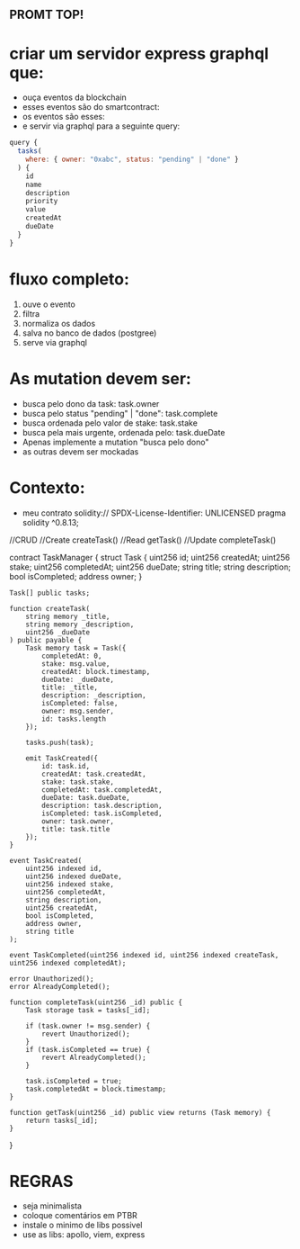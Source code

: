 ## PROMT TOP!

# criar um servidor express graphql que:
- ouça eventos da blockchain
- esses eventos são do smartcontract: 
- os eventos são esses:
- e servir via graphql para a seguinte query:
```js
query {
  tasks(
    where: { owner: "0xabc", status: "pending" | "done" }
  ) {
    id
    name
    description
    priority
    value
    createdAt
    dueDate
  }
}
```



# fluxo completo:
1. ouve o evento
2. filtra
3. normaliza os dados
4. salva no banco de dados (postgree)
5. serve via graphql


# As mutation devem ser:
- busca pelo dono da task: task.owner
- busca pelo status "pending" | "done": task.complete
- busca ordenada pelo valor de stake: task.stake
- busca pela mais urgente, ordenada pelo: task.dueDate
- Apenas implemente a mutation "busca pelo dono"
- as outras devem ser mockadas


# Contexto:
- meu contrato solidity:// SPDX-License-Identifier: UNLICENSED
pragma solidity ^0.8.13;

//CRUD
//Create createTask()
//Read getTask()
//Update completeTask()

contract TaskManager {
    struct Task {
        uint256 id;
        uint256 createdAt;
        uint256 stake;
        uint256 completedAt;
        uint256 dueDate;
        string title;
        string description;
        bool isCompleted;
        address owner;
    }

    Task[] public tasks;

    function createTask(
        string memory _title,
        string memory _description,
        uint256 _dueDate
    ) public payable {
        Task memory task = Task({
            completedAt: 0,
            stake: msg.value,
            createdAt: block.timestamp,
            dueDate: _dueDate,
            title: _title,
            description: _description,
            isCompleted: false,
            owner: msg.sender,
            id: tasks.length
        });

        tasks.push(task);

        emit TaskCreated({
            id: task.id,
            createdAt: task.createdAt,
            stake: task.stake,
            completedAt: task.completedAt,
            dueDate: task.dueDate,
            description: task.description,
            isCompleted: task.isCompleted,
            owner: task.owner,
            title: task.title
        });
    }

    event TaskCreated(
        uint256 indexed id,
        uint256 indexed dueDate,
        uint256 indexed stake,
        uint256 completedAt,
        string description,
        uint256 createdAt,
        bool isCompleted,
        address owner,
        string title
    );

    event TaskCompleted(uint256 indexed id, uint256 indexed createTask, uint256 indexed completedAt);

    error Unauthorized();
    error AlreadyCompleted();

    function completeTask(uint256 _id) public {
        Task storage task = tasks[_id];

        if (task.owner != msg.sender) {
            revert Unauthorized();
        }
        if (task.isCompleted == true) {
            revert AlreadyCompleted();
        }

        task.isCompleted = true;
        task.completedAt = block.timestamp;
    }

    function getTask(uint256 _id) public view returns (Task memory) {
        return tasks[_id];
    }
}


# REGRAS
- seja minimalista
- coloque comentários em PTBR
- instale o minimo de libs possivel
- use as libs: apollo, viem, express